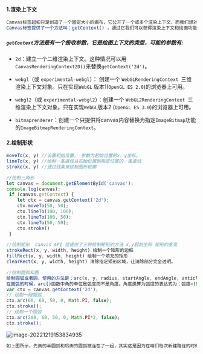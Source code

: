 #### 1.渲染上下文

```bash
Canvas标签起初只是创造了一个固定大小的画布，它公开了一个或多个渲染上下文，而我们想对它进行绘制就需要找到渲染上下文。
Canvas标签提供了一个方法叫：getContext() ，通过它我们可以获得渲染上下文和绘画功能。
```

##### `getContext`方法是有一个接收参数，它是绘图上下文的类型，可能的参数有:

- `2d`：建立一个二维渲染上下文。这种情况可以用` CanvasRenderingContext2D()`来替换`getContext('2d')`。

- `webgl`（或 `experimental-webgl`）： 创建一个 `WebGLRenderingContext `三维渲染上下文对象。只在实现`WebGL` 版本1(`OpenGL ES 2.0`)的浏览器上可用。

- `webgl2`（或 `experimental-webgl2`）：创建一个 `WebGL2RenderingContext `三维渲染上下文对象。只在实现` WebGL `版本2 (`OpenGL ES 3.0`)的浏览器上可用。

- `bitmaprenderer`：创建一个只提供将canvas内容替换为指定`ImageBitmap`功能的`ImageBitmapRenderingContext`。

#### 2.绘制形状

```js
moveTo(x, y) //设置初始位置， 参数为初始位置的x，y坐标。
lineTo(x, y) //绘制一条直线从初始位置到指定位置的一条直线
stroke(x, y) //通过线条来绘制图形轮廓

//绘制三角形
let canvas = document.getElementById('canvas');
console.log(canvas);
 if (canvas.getContext) {
    let ctx = canvas.getContext('2d');
    ctx.moveTo(50, 50);
    ctx.lineTo(100, 100);
    ctx.lineTo(100, 50);
    ctx.lineTo(50, 50);
    ctx.stroke()
 }

//绘制矩形  Canvas API 给提供了三种绘制矩形的方法 x,y起始坐标 矩形的宽高
strokeRect(x, y, width, height) 绘制一个矩形的边框
fillRect(x, y, width, height) 绘制一个填充的矩形
clearRect(x, y, width, height) 清除指定矩形区域，让清除部分完全透明。

//绘制圆弧和圆
绘制圆弧或者圆，使用的方法是：arc(x, y, radius, startAngle, endAngle, anticlockwise)。x和Y为圆心的坐标，radius为半径，startAngle为圆弧或圆的开始位置，endAngle为圆弧或圆的结束位置，anticlockwise是绘制的方向（不写默认为false，从顺时针方向）
在画弧的时候，arc()函数中角的单位是弧度而不是角度。角度换算为弧度的表达式为：弧度=(Math.PI/180)*角度。
var ctx = canvas.getContext('2d');
// 绘制一段圆弧
ctx.arc(60, 60, 50, 0, Math.PI, false);
ctx.stroke();
// 绘制一个圆弧
ctx.arc(200, 60, 50, 0, Math.PI*2, false);
ctx.stroke();
```

![image-20221219153834935](C:\Users\dell\AppData\Roaming\Typora\typora-user-images\image-20221219153834935.png)

```js
如上图所示，先画的半圆弧和后画的圆弧被连在了一起，其实这是因为在咱们每次新建路径的时候都需要开启和闭合路径，这样不同路径之间才不会相互干扰。所以需要开启和闭合路径
```

